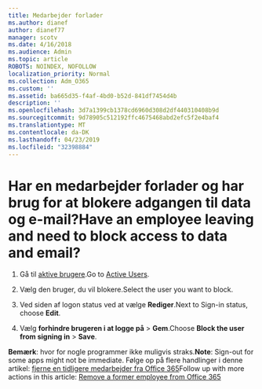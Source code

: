 ```yaml
---
title: Medarbejder forlader
ms.author: dianef
author: dianef77
manager: scotv
ms.date: 4/16/2018
ms.audience: Admin
ms.topic: article
ROBOTS: NOINDEX, NOFOLLOW
localization_priority: Normal
ms.collection: Adm_O365
ms.custom: ''
ms.assetid: ba665d35-f4af-4bd0-b52d-841df7454d4b
description: ''
ms.openlocfilehash: 3d7a1399cb1378cd6960d308d2df440310408b9d
ms.sourcegitcommit: 9d78905c512192ffc4675468abd2efc5f2e4baf4
ms.translationtype: MT
ms.contentlocale: da-DK
ms.lasthandoff: 04/23/2019
ms.locfileid: "32398884"
---
```

# <a name="have-an-employee-leaving-and-need-to-block-access-to-data-and-email"></a><span data-ttu-id="54e0d-102">Har en medarbejder forlader og har brug for at blokere adgangen til data og e-mail?</span><span class="sxs-lookup"><span data-stu-id="54e0d-102">Have an employee leaving and need to block access to data and email?</span></span>
  
1. <span data-ttu-id="54e0d-103">Gå til [aktive brugere](https://admin.microsoft.com/Adminportal/Home?source=applauncher#/users).</span><span class="sxs-lookup"><span data-stu-id="54e0d-103">Go to [Active Users](https://admin.microsoft.com/Adminportal/Home?source=applauncher#/users).</span></span>
    
2. <span data-ttu-id="54e0d-104">Vælg den bruger, du vil blokere.</span><span class="sxs-lookup"><span data-stu-id="54e0d-104">Select the user you want to block.</span></span> 
    
3. <span data-ttu-id="54e0d-105">Ved siden af logon status ved at vælge **Rediger**.</span><span class="sxs-lookup"><span data-stu-id="54e0d-105">Next to Sign-in status, choose **Edit**.</span></span> 
    
4. <span data-ttu-id="54e0d-106">Vælg **forhindre brugeren i at logge på** \> **Gem**.</span><span class="sxs-lookup"><span data-stu-id="54e0d-106">Choose **Block the user from signing in** \> **Save**.</span></span> 
    
 <span data-ttu-id="54e0d-107">**Bemærk**: hvor for nogle programmer ikke muligvis straks.</span><span class="sxs-lookup"><span data-stu-id="54e0d-107">**Note**: Sign-out for some apps might not be immediate.</span></span> <span data-ttu-id="54e0d-108">Følge op på flere handlinger i denne artikel: [fjerne en tidligere medarbejder fra Office 365](https://support.office.com/article/Remove-a-former-employee-from-Office-365-44d96212-4d90-4027-9aa9-a95eddb367d1.aspx)</span><span class="sxs-lookup"><span data-stu-id="54e0d-108">Follow up with more actions in this article: [Remove a former employee from Office 365](https://support.office.com/article/Remove-a-former-employee-from-Office-365-44d96212-4d90-4027-9aa9-a95eddb367d1.aspx)</span></span>
  

